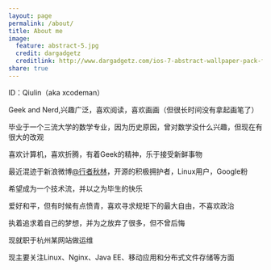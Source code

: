 ```yaml
---
layout: page
permalink: /about/
title: About me
image:
  feature: abstract-5.jpg
  credit: dargadgetz
  creditlink: http://www.dargadgetz.com/ios-7-abstract-wallpaper-pack-for-iphone-5-and-ipod-touch-retina/
share: true
---
```


ID：Qiulin（aka xcodeman）

Geek and Nerd,兴趣广泛，喜欢阅读，喜欢画画（但很长时间没有拿起画笔了）

毕业于一个三流大学的数学专业，因为历史原因，曾对数学没什么兴趣，但现在有很大的改观

喜欢计算机，喜欢折腾，有着Geek的精神，乐于接受新鲜事物

最近混迹于新浪微博[@行者秋林](http://weibo.com/xcodeman)，开源的积极拥护者，Linux用户，Google粉

希望成为一个技术流，并以之为毕生的快乐

爱好和平，但有时候有点愤青，喜欢寻求规矩下的最大自由，不喜欢政治

执着追求着自己的梦想，并为之放弃了很多，但不曾后悔

现就职于杭州某网站做运维

现主要关注Linux、Nginx、Java EE、移动应用和分布式文件存储等方面
